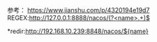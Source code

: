 
参考： https://www.jianshu.com/p/4320194e19d7
REGEX:http://127.0.0.1:8888/nacos/(?<name>.+)$

*redir:http://192.168.10.239:8848/nacos/${name}